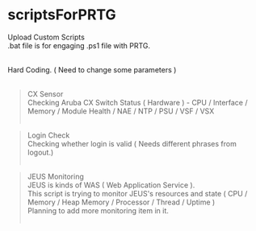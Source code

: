 ﻿# scriptsForPRTG <br>
Upload Custom Scripts <br>
.bat file is for engaging .ps1 file with PRTG.  <br> <br>

Hard Coding. ( Need to change some parameters ) <br><br>

> CX Sensor <br>
  Checking Aruba CX Switch Status ( Hardware ) - CPU / Interface / Memory / Module Health / NAE / NTP / PSU / VSF / VSX
<br><br>

> Login Check <br>
  Checking whether login is valid ( Needs different phrases from logout.) <br><br>

> JEUS Monitoring <br>
  JEUS is kinds of WAS ( Web Application Service ).<br>
  This script is trying to monitor JEUS's resources and state ( CPU / Memory / Heap Memory / Processor / Thread / Uptime )<br>
  Planning to add more monitoring item in it.<br><br>
